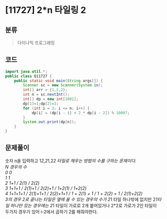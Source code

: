 # [11727] 2*n 타일링 2

## 분류
> 다이나믹 프로그래밍

## 코드
```java
import java.util.*;
public class Q11727 {
	public static void main(String args[]) {
		Scanner sc = new Scanner(System.in);
		int[] arr = {1,2,2};
		int n = sc.nextInt();
		int[] dp = new int[1001];
		dp[1]=1;dp[2]=3;
        for (int i = 3; i <= n; i++) {
            dp[i] = (dp[i - 1] + 2 * dp[i - 2]) % 10007;
        }
		System.out.print(dp[n]);
	}
}

```

## 문제풀이

숫자 n을 입력하고 1*2,2*1,2*2 타일로 채우는 방법의 수를 구하는 문제이다.<br>
N  경우의 수<br>
0     0<br>
1     1<br>
2     1+1 / 2(1) / 2(2)<br>
3     1+1+1 / 2(1)+1 / 2(2)+1 / 1+2(1) / 1+2(2)<br>
4     1+1+1+1 / 2(1)+1+1 / 2(2)+1+1 / 1 + 2(1) + 1  /  1 + 2(2) + 1 / 2(1)+2(2)<br>
3의 경우 2로 끝나는 타일은 옆에 올 수 있는 경우의 수가 2*1 타일 하나밖에 없지만 2*1타일 하나만 있는 경우에는  2*1 타일이 가로로 2개 붙어있거나  2*2로 가로가 2인 타일이 두가지 경우가 있어 i-2에서 곱하기 2를 해줘야한다.
